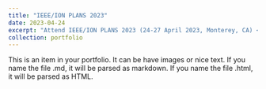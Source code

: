 ```yaml
---
title: "IEEE/ION PLANS 2023"
date: 2023-04-24
excerpt: "Attend IEEE/ION PLANS 2023 (24-27 April 2023, Monterey, CA) <br/><img src='/assets/images/PLANS2023_chat.jpg' width = '500' >"
collection: portfolio
---
```


This is an item in your portfolio. It can be have images or nice text. If you name the file .md, it will be parsed as markdown. If you name the file .html, it will be parsed as HTML. 
